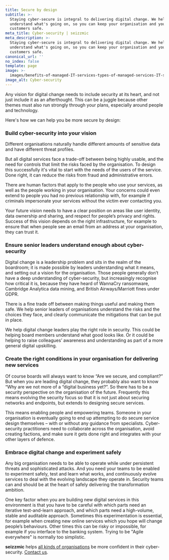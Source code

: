 ```yaml
---
title: Secure by design
subtitle: >-
  Staying cyber-secure is integral to delivering digital change. We help you
  understand what's going on, so you can keep your organisation and your
  customers safe.
meta_title: Cyber-security | seizzmic
meta_description: >-
  Staying cyber-secure is integral to delivering digital change. We help you
  understand what's going on, so you can keep your organisation and your
  customers safe.
canonical_url: ''
no_index: false
template: page
image: >-
  images/benefits-of-managed-IT-services-types-of-managed-services-IT-service-management-computer-management-services.jpeg
image_alt: Cyber-security
---
```

Any vision for digital change needs to include security at its heart, and not just include it as an afterthought. This can be a juggle because other themes must also run strongly through your plans, especially around people and technology.

Here's how we can help you be more secure by design:

### Build cyber-security into your vision

Different organisations naturally handle different amounts of sensitive data and have different threat profiles.

But all digital services face a trade-off between being highly usable, and the need for controls that limit the risks faced by the organisation. To design this successfully it's vital to start with the needs of the users of the service. Done right, it can reduce the risks from fraud and administrative errors.

There are human factors that apply to the people who use your services, as well as the people working in your organisation. Your concerns could even extend to people you had no previous relationship with, for example if criminals impersonate your services without the victim ever contacting you.

Your future vision needs to have a clear position on areas like user identity, data ownership and sharing, and respect for people’s privacy and rights. Success of this vision depends on the right infrastructure, for example to ensure that when people see an email from an address at your organisation, they can trust it.

### Ensure senior leaders understand enough about cyber-security

Digital change is a leadership problem and sits in the realm of the boardroom; it is made possible by leaders understanding what it means, and setting out a vision for the organisation. Those people generally don’t have a deep understanding of cyber-security, but increasingly recognise how critical it is, because they have heard of WannaCry ransomware, Cambridge Analytica data mining, and British Airways/Marriott fines under GDPR.

There is a fine trade off between making things useful and making them safe. We help senior leaders of organisations understand the risks and the choices they face, and clearly communicate the mitigations that can be put in place.

We help digital change leaders play the right role in security. This could be helping board members understand what good looks like. Or it could be helping to raise colleagues’ awareness and understanding as part of a more general digital upskilling.

### Create the right conditions in your organisation for delivering new services

Of course boards will always want to know “Are we secure, and compliant?” But when you are leading digital change, they probably also want to know “Why are we not more of a “digital business yet?”. So there has to be a security perspective on the organisation of the future. Frequently this means evolving the security focus so that it is not just about securing networks and endpoints, but extends to designing secure services.

This means enabling people and empowering teams. Someone in your organisation is eventually going to end up attempting to do secure service design themselves – with or without any guidance from specialists. Cyber-security practitioners need to collaborate across the organisation, avoid creating factions, and make sure it gets done right and integrates with your other layers of defence.

### Embrace digital change and experiment safely

Any big organisation needs to be able to operate while under persistent threats and sophisticated attacks. And you need your teams to be enabled to experiment safely, test and learn what works, and continuously evolve services to deal with the evolving landscape they operate in. Security teams can and should be at the heart of safely delivering the transformation ambition.

One key factor when you are building new digital services in this environment is that you have to be careful with which parts need an iterative test-and-learn approach, and which parts need a high-volume, stable and auditable approach. Sometimes this experimentation is essential, for example when creating new online services which you hope will change people’s behaviours. Other times this can be risky or impossible, for example if you  interface to the banking system. Trying to be "Agile everywhere" is normally too simplistic.

**seizzmic** helps [all kinds of organisations](https://seizzmic.com/where-we-work) be more confident in their cyber-security. [Contact us](https://seizzmic.com/contact).
